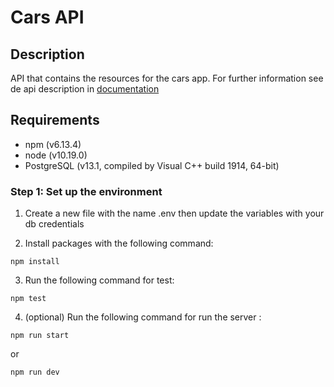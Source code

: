 # Cars API

## Description

API that contains the resources for the cars app. For further information see de api description in [documentation](Documentation)

## Requirements

- npm (v6.13.4)
- node (v10.19.0)
- PostgreSQL (v13.1, compiled by Visual C++ build 1914, 64-bit)

### Step 1: Set up the environment

1. Create a new file with the name .env then update the variables with your db credentials

2. Install packages with the following command:

```
npm install
```

3. Run the following command for test:

```
npm test
```

4. (optional) Run the following command for run the server :

```
npm run start
```
or
```
npm run dev
```